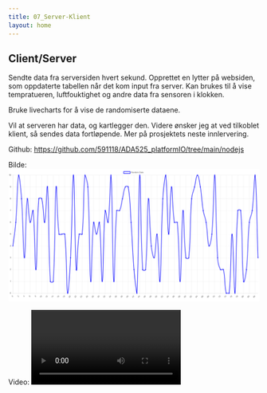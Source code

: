 ```yaml
---
title: 07_Server-Klient
layout: home
---
```


## Client/Server

Sendte data fra serversiden hvert sekund. Opprettet en lytter på websiden, som oppdaterte tabellen når det kom input fra server.
Kan brukes til å vise tempratueren, luftfouktighet og andre data fra sensoren i klokken.

Bruke livecharts for å vise de randomiserte dataene.


Vil at serveren har data, og kartlegger den. Videre ønsker jeg at ved tilkoblet klient, så sendes data fortløpende. Mer på prosjektets neste innlervering.

Github: https://github.com/591118/ADA525_platformIO/tree/main/nodejs

Bilde: ![GIF](assets/chart.png)

Video: ![GIF](assets/chart.mp4)